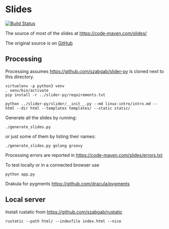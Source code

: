 # Slides
[![Build Status](https://travis-ci.org/szabgab/slides.png)](https://travis-ci.org/szabgab/slides)

The source of most of the slides at https://code-maven.com/slides/

The original source is on [GitHub](https://github.com/szabgab/slides)

## Processing

Processing assumes https://github.com/szabgab/slider-py is cloned next to this directory.

```
virtuelenv -p python3 venv
. venv/bin/activate
pip install -r ../slider-py/requirements.txt
```

```
python ../slider-py/slider/__init__.py --md linux-intro/intro.md --html --dir html --templates templates/ --static static/
```

Generate all the slides by running:

```
./generate_slides.py
```

or just some of them by listing their names:

```
./generate_slides.py golang groovy
```

Processing errors are reported in https://code-maven.com/slides/errors.txt

To test locally or in a connected browser use

```
python app.py
```

Drakula for pygments
https://github.com/dracula/pygments

## Local server

Install rustatic from https://github.com/szabgab/rustatic

```
rustatic --path html/ --indexfile index.html --nice
```
